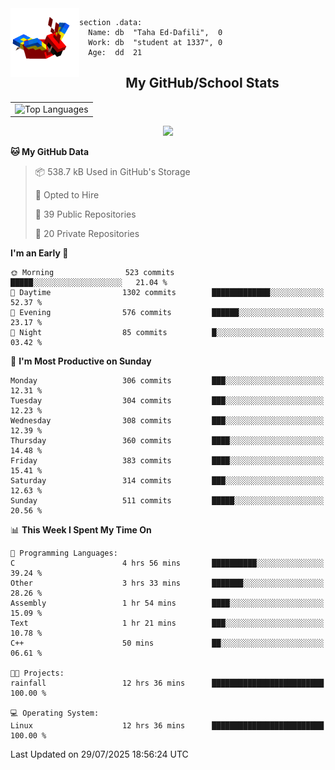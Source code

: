 <img src="parrot_fly_flipped.gif" align="left" height="110">


```assembly
section .data:
  Name: db  "Taha Ed-Dafili",  0
  Work: db  "student at 1337", 0
  Age:  dd  21
```


<div align="center">
  <h2>My GitHub/School Stats</h2>
</div>
<table align="center">
  <tr>
    <td align="center"><img width="450" src="https://github-readme-stats.vercel.app/api/top-langs/?username=0rayn&layout=compact&theme=github_dark&hide=html,makefile,css&exclude_repo=Yona2.0,Nand2Tetris&hide_border=true&langs_count=6" alt="Top Languages" /></td>
<!--     <td align="center"><img src="https://github-readme-streak-stats.herokuapp.com?user=0rayn&theme=github-dark-blue&hide_border=true&border_radius=5" alt="GitHub Streak" /></td>
  </tr> -->
</table>
 <p align="center">
  <a href="https://github.com/0rayn">
    <img src="https://komarev.com/ghpvc/?username=0rayn&color=blue&style=flat)" />
  </a>
</p>

<!--START_SECTION:waka-->
**🐱 My GitHub Data** 

> 📦 538.7 kB Used in GitHub's Storage 
 > 
> 💼 Opted to Hire
 > 
> 📜 39 Public Repositories 
 > 
> 🔑 20 Private Repositories 
 > 
**I'm an Early 🐤** 

```text
🌞 Morning                523 commits         █████░░░░░░░░░░░░░░░░░░░░   21.04 % 
🌆 Daytime                1302 commits        █████████████░░░░░░░░░░░░   52.37 % 
🌃 Evening                576 commits         ██████░░░░░░░░░░░░░░░░░░░   23.17 % 
🌙 Night                  85 commits          █░░░░░░░░░░░░░░░░░░░░░░░░   03.42 % 
```
📅 **I'm Most Productive on Sunday** 

```text
Monday                   306 commits         ███░░░░░░░░░░░░░░░░░░░░░░   12.31 % 
Tuesday                  304 commits         ███░░░░░░░░░░░░░░░░░░░░░░   12.23 % 
Wednesday                308 commits         ███░░░░░░░░░░░░░░░░░░░░░░   12.39 % 
Thursday                 360 commits         ████░░░░░░░░░░░░░░░░░░░░░   14.48 % 
Friday                   383 commits         ████░░░░░░░░░░░░░░░░░░░░░   15.41 % 
Saturday                 314 commits         ███░░░░░░░░░░░░░░░░░░░░░░   12.63 % 
Sunday                   511 commits         █████░░░░░░░░░░░░░░░░░░░░   20.56 % 
```


📊 **This Week I Spent My Time On** 

```text
💬 Programming Languages: 
C                        4 hrs 56 mins       ██████████░░░░░░░░░░░░░░░   39.24 % 
Other                    3 hrs 33 mins       ███████░░░░░░░░░░░░░░░░░░   28.26 % 
Assembly                 1 hr 54 mins        ████░░░░░░░░░░░░░░░░░░░░░   15.09 % 
Text                     1 hr 21 mins        ███░░░░░░░░░░░░░░░░░░░░░░   10.78 % 
C++                      50 mins             ██░░░░░░░░░░░░░░░░░░░░░░░   06.61 % 

🐱‍💻 Projects: 
rainfall                 12 hrs 36 mins      █████████████████████████   100.00 % 

💻 Operating System: 
Linux                    12 hrs 36 mins      █████████████████████████   100.00 % 
```


 Last Updated on 29/07/2025 18:56:24 UTC
<!--END_SECTION:waka-->
